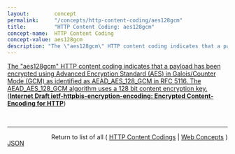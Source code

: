 ```yaml
---
layout:        concept
permalink:     "/concepts/http-content-coding/aes128gcm"
title:         "HTTP Content Coding: aes128gcm"
concept-name:  HTTP Content Coding
concept-value: aes128gcm
description: "The \"aes128gcm\" HTTP content coding indicates that a payload has been encrypted using Advanced Encryption Standard (AES) in Galois/Counter Mode (GCM) as identified as AEAD_AES_128_GCM in RFC 5116. The AEAD_AES_128_GCM algorithm uses a 128 bit content encryption key."
---
```


[The "aes128gcm" HTTP content coding indicates that a payload has been encrypted using Advanced Encryption Standard (AES) in Galois/Counter Mode (GCM) as identified as AEAD_AES_128_GCM in RFC 5116. The AEAD_AES_128_GCM algorithm uses a 128 bit content encryption key.](http://tools.ietf.org/html/draft-ietf-httpbis-encryption-encoding#section-2 "Read documentation for HTTP Content Coding &#34;aes128gcm&#34;") (**[Internet Draft ietf-httpbis-encryption-encoding: Encrypted Content-Encoding for HTTP](/specs/IETF/I-D/ietf-httpbis-encryption-encoding "This memo introduces a content coding for HTTP that allows message payloads to be encrypted.")**)

<br/>
<hr/>

<p style="float : left"><a href="./aes128gcm.json" title="JSON representing this particular Web Concept value">JSON</a></p>
<p style="text-align: right">Return to list of all ( <a href="../http-content-coding/">HTTP Content Codings</a> | <a href="../">Web Concepts</a> )</p>
